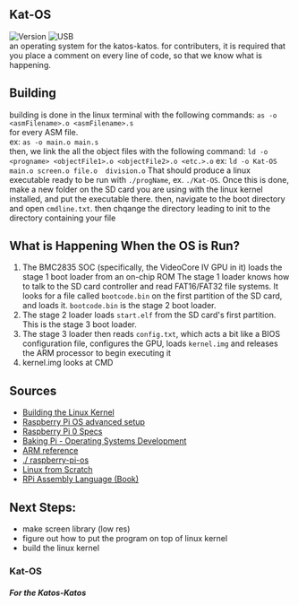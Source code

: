 ## Kat-OS
![Version][Screen04] ![USB][NoUSB]<br>
an operating system for the katos-katos. for contributers, it is required that you place a comment on every line of code, so that we know what is happening.

## Building
building is done in the linux terminal with the following commands:
`as -o <asmFilename>.o <asmFilename>.s`  
for every ASM file.  
ex: `as -o main.o main.s`  
then, we link the all the object files with the following command:
`ld -o <progname> <objectFile1>.o <objectFile2>.o <etc.>.o`
ex: `ld -o Kat-OS main.o screen.o file.o  division.o`
That should produce a linux executable ready to be run with `./progName`, ex. `./Kat-OS`. Once this is done, make a new folder on the SD card you are using with the linux kernel installed, and put the executable there. then, navigate to the boot directory and open `cmdline.txt`. then chqange the directory leading to init to the directory containing your file

## What is Happening When the OS is Run?
1. The BMC2835 SOC (specifically, the VideoCore IV GPU in it) loads the stage 1 boot loader from an on-chip ROM
    The stage 1 loader knows how to talk to the SD card controller and read FAT16/FAT32 file systems. It looks for a file called `bootcode.bin` on the first partition of the SD card, and loads it. `bootcode.bin` is the stage 2 boot loader.
2. The stage 2 loader loads `start.elf` from the SD card's first partition. This is the stage 3 boot loader.
3. The stage 3 loader then reads `config.txt`, which acts a bit like a BIOS configuration file, configures the GPU, loads `kernel.img` and releases the ARM processor to begin executing it
4. kernel.img looks at CMD

## Sources
 * [Building the Linux Kernel](https://www.raspberrypi.com/documentation/computers/linux_kernel.html#building-the-kernel-locally)
 * [Raspberry Pi OS advanced setup](https://elinux.org/RPi_Advanced_Setup)
 * [Raspberry Pi 0 Specs](https://cdn.sparkfun.com/assets/learn_tutorials/6/7/6/PiZero_1.pdf)
 * [Baking Pi - Operating Systems Development](https://www.cl.cam.ac.uk/projects/raspberrypi/tutorials/os/downloads.html)
 * [ARM reference](https://www.keil.com/support/man/docs/armasm/armasm_dom1361289850039.htm)
 * [./ raspberry-pi-os](https://s-matyukevich.github.io/raspberry-pi-os/docs/lesson01/rpi-os.html)
 * [Linux from Scratch](https://www.linuxfromscratch.org/lfs/read.html)
 * [RPi Assembly Language (Book)](https://www.brucesmith.info/rosal.html)

## Next Steps:
 * make screen library (low res)
 * figure out how to put the program on top of linux kernel
 * build the linux kernel

### Kat-OS
##### For the Katos-Katos

[OK01]: https://img.shields.io/badge/Version-OK01-blue
[OK02]: https://img.shields.io/badge/Version-OK02-blue
[OK03]: https://img.shields.io/badge/Version-OK03-blue
[OK04]: https://img.shields.io/badge/Version-OK04-blue
[OK05]: https://img.shields.io/badge/Version-OK05-blue
[Screen01]: https://img.shields.io/badge/Version-Screen01-blue
[Screen02]: https://img.shields.io/badge/Version-Screen02-blue
[Screen03]: https://img.shields.io/badge/Version-Screen03-blue
[Screen04]: https://img.shields.io/badge/Version-Screen04-blue
[Input01]: https://img.shields.io/badge/Version-Input01-blue
[Input02]: https://img.shields.io/badge/Version-Input02-blue

[NoUSB]: https://img.shields.io/badge/USB-No-brightgreen
[USB]: https://img.shields.io/badge/USB-Yes-brightgreen
